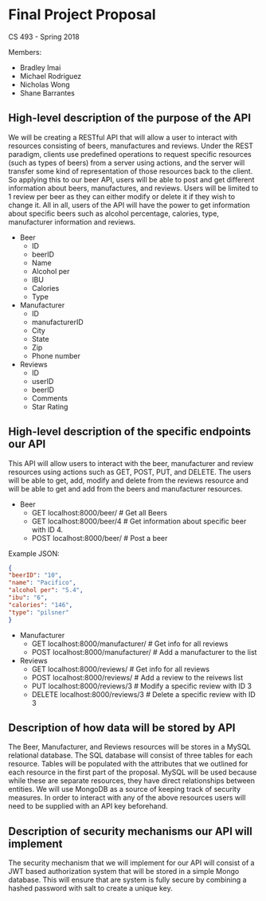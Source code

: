 # Final Project Proposal
		
CS 493 - Spring 2018

Members:

* Bradley Imai
* Michael Rodriguez
* Nicholas Wong
* Shane Barrantes 
					
## High-level description of the purpose of the API
We will be creating a RESTful API that will allow a user to interact with resources consisting of beers, manufactures and
reviews. Under the REST paradigm, clients use predefined operations to request specific resources (such as types of
beers) from a server using actions, and the server will transfer some kind of representation of those resources back to 
the client. So applying this to our beer API, users will be able to post and get different information about beers, 
manufactures, and reviews. Users will be limited to 1 review per beer as they can either modify or delete it if they wish 
to change it. All in all, users of the API will have the power to get information about specific beers such as alcohol 
percentage, calories, type, manufacturer information and reviews. 




* Beer 
  * ID
  * beerID
  * Name 
  * Alcohol per
  * IBU
  * Calories 
  * Type 
* Manufacturer
  * ID
  * manufacturerID 
  * City
  * State
  * Zip
  * Phone number
* Reviews 
  * ID
  * userID
  * beerID
  * Comments 
  * Star Rating

## High-level description of the specific endpoints our API 
This API will allow users to interact with the beer, manufacturer and review resources using actions such as GET, POST, PUT, and DELETE. The users will be able to get, add, modify and delete from the reviews resource and will be able to get and add from the beers and manufacturer resources. 

* Beer
  * GET localhost:8000/beer/     # Get all Beers
  * GET localhost:8000/beer/4   # Get information about specific beer with ID 4.
  * POST localhost:8000/beer/   # Post a beer

 Example JSON:
```JSON
{
"beerID": "10",
"name": "Pacifico",
"alcohol per": "5.4",
"ibu": "6",
"calories": "146", 
"type": "pilsner"
}
```

* Manufacturer 
  * GET  localhost:8000/manufacturer/		# Get info for all reviews
  * POST localhost:8000/manufacturer/		# Add a manufacturer to the list
* Reviews
  * GET localhost:8000/reviews/		# Get info for all reviews
  * POST localhost:8000/reviews/	# Add a review to the reivews list
  * PUT localhost:8000/reviews/3	# Modify a specific review with ID 3
  * DELETE localhost:8000/reviews/3	# Delete a specific review with ID 3


## Description of how data will be stored by API
The Beer, Manufacturer, and Reviews resources will be stores in a MySQL relational database. The SQL database will
consist of three tables for each resource. Tables will be populated with the attributes that we outlined for each
resource in the first part of the proposal. MySQL will be used because while these are separate resources, they have
direct relationships between entities. We will use MongoDB as a source of keeping track of security measures. In
order to interact with any of the above resources users will need to be supplied with an API key beforehand.

## Description of security mechanisms our API will implement
The security mechanism that we will implement for our API will consist of a JWT based authorization system that will 
be stored in a simple Mongo database. This will ensure that are system is fully secure by combining a hashed password
with salt to create a unique key. 

